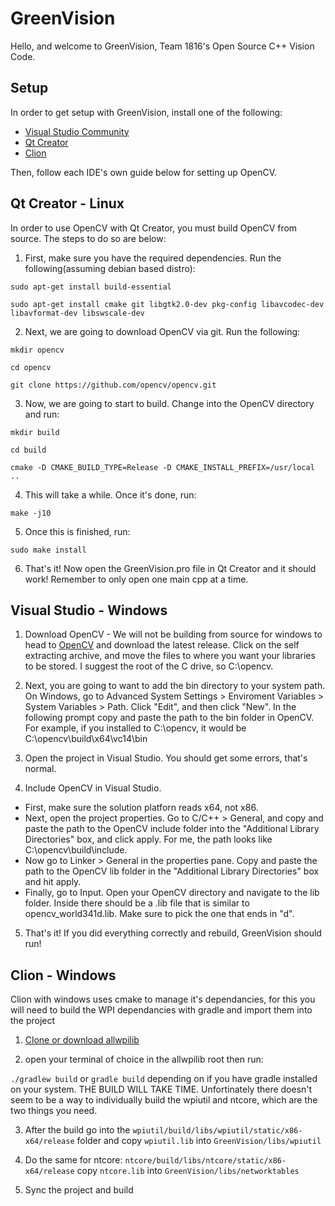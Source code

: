 # GreenVision
Hello, and welcome to GreenVision, Team 1816's Open Source C++ Vision Code. 

## Setup
In order to get setup with GreenVision, install one of the following:

* [Visual Studio Community](https://visualstudio.microsoft.com/thank-you-downloading-visual-studio/?sku=Community&rel=15)
* [Qt Creator](https://www.qt.io/download-qt-installer?hsCtaTracking=9f6a2170-a938-42df-a8e2-a9f0b1d6cdce%7C6cb0de4f-9bb5-4778-ab02-bfb62735f3e5)
* [Clion](https://www.jetbrains.com/clion/)

Then, follow each IDE's own guide below for setting up OpenCV.
## Qt Creator - Linux
In order to use OpenCV with Qt Creator, you must build OpenCV from source. The steps to do so are below:
1. First, make sure you have the required dependencies. Run the following(assuming debian based distro):

`sudo apt-get install build-essential`

`sudo apt-get install cmake git libgtk2.0-dev pkg-config libavcodec-dev libavformat-dev libswscale-dev`

2. Next, we are going to download OpenCV via git. Run the following:

`mkdir opencv`

`cd opencv`

`git clone https://github.com/opencv/opencv.git`

3. Now, we are going to start to build. Change into the OpenCV directory and run:

`mkdir build`

`cd build`

`cmake -D CMAKE_BUILD_TYPE=Release -D CMAKE_INSTALL_PREFIX=/usr/local ..`

4. This will take a while. Once it's done, run:

`make -j10`

5. Once this is finished, run:

`sudo make install`

6. That's it! Now open the GreenVision.pro file in Qt Creator and it should work! Remember to only open one main cpp at a time.

## Visual Studio - Windows

1. Download OpenCV - We will not be building from source for windows to head to [OpenCV](https://opencv.org/releases.html) and download the latest release. Click on the self extracting archive, and move the files to where you want your libraries to be stored. I suggest the root of the C drive, so C:\opencv.

2. Next, you are going to want to add the bin directory to your system path. On Windows, go to Advanced System Settings > Enviroment Variables > System Variables > Path. Click "Edit", and then click "New". In the following prompt copy and paste the path to the bin folder in OpenCV.  For example, if you installed to C:\opencv, it would be C:\opencv\build\x64\vc14\bin

3. Open the project in Visual Studio. You should get some errors, that's normal.

4. Include OpenCV in Visual Studio. 
* First, make sure the solution platforn reads x64, not x86. 
* Next, open the project properties. Go to C/C++ > General, and copy and paste the path to the OpenCV include folder into the "Additional Library Directories" box, and click apply. For me, the path looks like C:\opencv\build\include.
* Now go to Linker > General in the properties pane. Copy and paste the path to the OpenCV lib folder in the "Additional Library Directories" box and hit apply.
* Finally, go to Input. Open your OpenCV directory and navigate to the lib folder. Inside there should be a .lib file that is similar to opencv_world341d.lib. Make sure to pick the one that ends in "d".
5. That's it! If you did everything correctly and rebuild, GreenVision should run!

## Clion - Windows
Clion with windows uses cmake to manage it's dependancies, for this you will need to build the WPI dependancies with gradle and import them into the project

1. [Clone or download allwpilib](https://github.com/wpilibsuite/allwpilib)

2. open your terminal of choice in the allwpilib root then run:

`./gradlew build` or `gradle build` depending on if you have gradle installed on your system. THE BUILD WILL TAKE TIME. Unfortinately there doesn't seem to be a way to individually build the wpiutil and ntcore, which are the two things you need.

3. After the build go into the `wpiutil/build/libs/wpiutil/static/x86-x64/release` folder and copy `wpiutil.lib` into `GreenVision/libs/wpiutil`

4. Do the same for ntcore: `ntcore/build/libs/ntcore/static/x86-x64/release` copy `ntcore.lib` into `GreenVision/libs/networktables`

5. Sync the project and build
